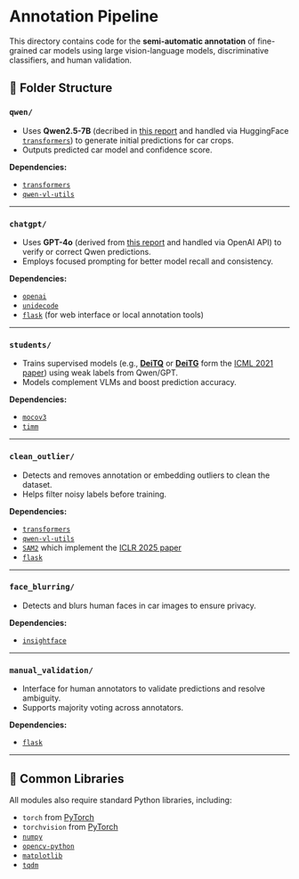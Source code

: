 # Annotation Pipeline

This directory contains code for the **semi-automatic annotation** of fine-grained car models using large vision-language models, discriminative classifiers, and human validation.

## 📁 Folder Structure

### `qwen/`
- Uses **Qwen2.5-7B** (decribed in [this report](https://arxiv.org/abs/2412.15115) and handled via HuggingFace [`transformers`](https://github.com/huggingface/transformers)) to generate initial predictions for car crops.
- Outputs predicted car model and confidence score.

**Dependencies:**
- [`transformers`](https://github.com/huggingface/transformers)
- [`qwen-vl-utils`](https://github.com/kq-chen/qwen-vl-utils)

---

### `chatgpt/`
- Uses **GPT-4o** (derived from [this report](https://arxiv.org/abs/2303.08774) and handled via OpenAI API) to verify or correct Qwen predictions.
- Employs focused prompting for better model recall and consistency.

**Dependencies:**
- [`openai`](https://github.com/openai/openai-python)
- [`unidecode`](https://github.com/takluyver/Unidecode)
- [`flask`](https://flask.palletsprojects.com/en/stable/) (for web interface or local annotation tools)

---

### `students/`
- Trains supervised models (e.g., [**DeiTQ**](https://github.com/facebookresearch/deit) or [**DeiTG**](https://github.com/facebookresearch/deit) form the [ICML 2021 paper](https://proceedings.mlr.press/v139/touvron21a.html)) using weak labels from Qwen/GPT.
- Models complement VLMs and boost prediction accuracy.

**Dependencies:**
- [`mocov3`](https://github.com/facebookresearch/moco-v3/tree/main)
- [`timm`](https://pypi.org/project/timm/)

---

### `clean_outlier/`
- Detects and removes annotation or embedding outliers to clean the dataset.
- Helps filter noisy labels before training.

**Dependencies:**
- [`transformers`](https://github.com/huggingface/transformers)
- [`qwen-vl-utils`](https://github.com/kq-chen/qwen-vl-utils)
- [`SAM2`](https://github.com/facebookresearch/sam2) which implement the [ICLR 2025 paper](https://openreview.net/forum?id=Ha6RTeWMd0)
- [`flask`](https://flask.palletsprojects.com/en/stable/)

---

### `face_blurring/`
- Detects and blurs human faces in car images to ensure privacy.
  
**Dependencies:**
- [`insightface`](https://github.com/deepinsight/insightface)

---

### `manual_validation/`
- Interface for human annotators to validate predictions and resolve ambiguity.
- Supports majority voting across annotators.

**Dependencies:**
- [`flask`](https://flask.palletsprojects.com/en/stable/)

---

## 🧰 Common Libraries

All modules also require standard Python libraries, including:

- `torch` from [PyTorch](https://github.com/pytorch/pytorch)
- `torchvision` from [PyTorch](https://github.com/pytorch/pytorch)
- [`numpy`](https://github.com/numpy/numpy)
- [`opencv-python`](https://github.com/opencv/opencv)
- [`matplotlib`](https://github.com/matplotlib/matplotlib)
- [`tqdm`](https://github.com/tqdm/tqdm)
